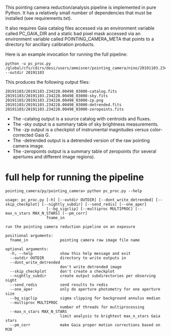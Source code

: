 This pointing camera reduction/analysis pipeline is implemented in pure Python. It has a relatively small number of dependencies that must be installed (see requirements.txt).

It also requires Gaia catalog files accessed via an environment variable called PC_GAIA_DIR and a static bad pixel mask accessed via an environment variable called POINTING_CAMERA_META that points to a directory for ancillary calibration products.

Here is an example invocation for running the full pipeline:

    python -u pc_proc.py /global/cfs/cdirs/desi/users/ameisner/pointing_camera/nino/20191103.234228.00498_03000.fits --outdir 20191103

This produces the following output files:

    20191103/20191103.234228.00498_03000-catalog.fits
    20191103/20191103.234228.00498_03000-sky.fits
    20191103/20191103.234228.00498_03000-zp.png
    20191103/20191103.234228.00498_03000-detrended.fits
    20191103/20191103.234228.00498_03000-zeropoints.fits

* The -catalog output is a source catalog with centroids and fluxes.
* The -sky output is a summary table of sky brightness measurements.
* The -zp output is a checkplot of instrumental magnitudes versus color-corrected Gaia G.
* The -detrended output is a detrended version of the raw pointing camera image.
* The -zeropoints output is a summary table of zeropoints (for several apertures and different image regions).

# full help for running the pipeline

    pointing_camera/py/pointing_camera> python pc_proc.py --help

    usage: pc_proc.py [-h] [--outdir OUTDIR] [--dont_write_detrended] [--skip_checkplot] [--nightly_subdir] [--send_redis] [--one_aper]
                      [--bg_sigclip] [--multiproc MULTIPROC] [--max_n_stars MAX_N_STARS] [--pm_corr]
                      fname_in

    run the pointing camera reduction pipeline on an exposure

    positional arguments:
      fname_in              pointing camera raw image file name

    optional arguments:
      -h, --help            show this help message and exit
      --outdir OUTDIR       directory to write outputs in
      --dont_write_detrended
                            don't write detrended image
      --skip_checkplot      don't create a checkplot
      --nightly_subdir      create output subdirectories per observing night
      --send_redis          send results to redis
      --one_aper            only do aperture photometry for one aperture size
      --bg_sigclip          sigma clipping for background annulus median
      --multiproc MULTIPROC
                            number of threads for multiprocessing
      --max_n_stars MAX_N_STARS
                            limit analysis to brightest max_n_stars Gaia stars
      --pm_corr             make Gaia proper motion corrections based on MJD